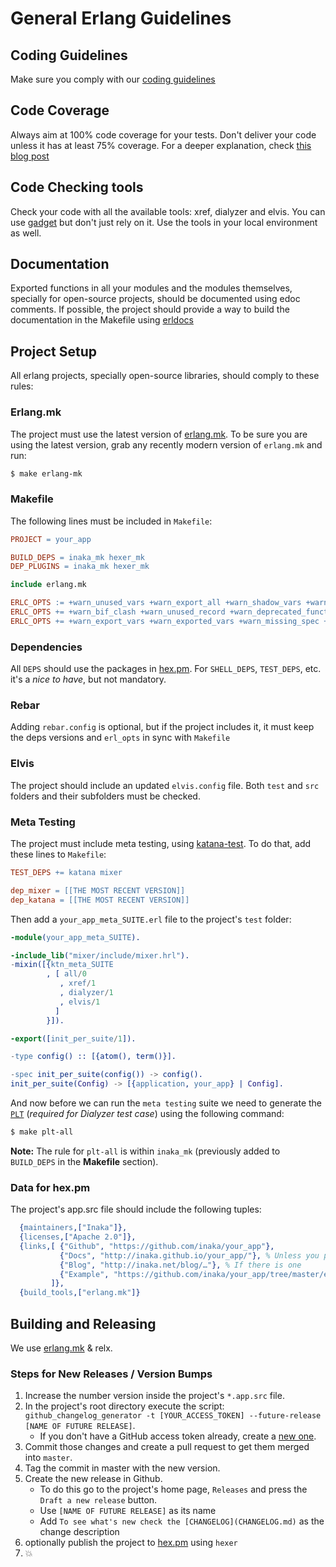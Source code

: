 # General Erlang Guidelines

## Coding Guidelines
 Make sure you comply with our [coding guidelines](http://github.com/inaka/erlang_guidelines)

##	Code Coverage
 Always aim at 100% code coverage for your tests.
 Don't deliver your code unless it has at least 75% coverage.
 For a deeper explanation, check [this blog post](http://inaka.net/blog/2015/02/24/test-exceptions/)

##	Code Checking tools
 Check your code with all the available tools: xref, dialyzer and elvis. You can use [gadget](http://gadget.inakalabs.com) but don't just rely on it. Use the tools in your local environment as well.

##	Documentation
 Exported functions in all your modules and the modules themselves, specially for open-source projects, should be documented using edoc comments. If possible, the project should provide a way to build the documentation in the Makefile using [erldocs](http://github.com/erldocs/erldocs)

## Project Setup
All erlang projects, specially open-source libraries, should comply to these rules:

### Erlang.mk
The project must use the latest version of [erlang.mk](http://github.com/ninenines/erlang.mk).
To be sure you are using the latest version, grab any recently modern version of `erlang.mk` and run:
```bash
$ make erlang-mk
```

### Makefile
The following lines must be included in `Makefile`:
```Makefile
PROJECT = your_app

BUILD_DEPS = inaka_mk hexer_mk
DEP_PLUGINS = inaka_mk hexer_mk

include erlang.mk

ERLC_OPTS := +warn_unused_vars +warn_export_all +warn_shadow_vars +warn_unused_import +warn_unused_function
ERLC_OPTS += +warn_bif_clash +warn_unused_record +warn_deprecated_function +warn_obsolete_guard +strict_validation
ERLC_OPTS += +warn_export_vars +warn_exported_vars +warn_missing_spec +warn_untyped_record +debug_info
```

### Dependencies
All `DEPS` should use the packages in [hex.pm](http://hex.pm). For `SHELL_DEPS`, `TEST_DEPS`, etc. it's a _nice to have_, but not mandatory.

### Rebar
Adding `rebar.config` is optional, but if the project includes it, it must keep the deps versions and `erl_opts` in sync with `Makefile`

### Elvis
The project should include an updated `elvis.config` file. Both `test` and `src` folders and their subfolders must be checked.

### Meta Testing
The project must include meta testing, using [katana-test](http://github.com/inaka/katana-test).
To do that, add these lines to `Makefile`:

```Makefile
TEST_DEPS += katana mixer

dep_mixer = [[THE MOST RECENT VERSION]]
dep_katana = [[THE MOST RECENT VERSION]]
```

Then add a `your_app_meta_SUITE.erl` file to the project's `test` folder:

```erlang
-module(your_app_meta_SUITE).

-include_lib("mixer/include/mixer.hrl").
-mixin([{ktn_meta_SUITE
        , [ all/0
           , xref/1
           , dialyzer/1
           , elvis/1
          ]
        }]).

-export([init_per_suite/1]).

-type config() :: [{atom(), term()}].

-spec init_per_suite(config()) -> config().
init_per_suite(Config) -> [{application, your_app} | Config].
```

And now before we can run the `meta testing` suite we need to generate the [`PLT`](http://erlang.org/doc/apps/dialyzer/dialyzer_chapter.html#id59082) (*required for Dialyzer test case*) using the following command:

``` bash
$ make plt-all
```

**Note:** The rule for `plt-all` is within `inaka_mk` (previously added to `BUILD_DEPS` in the **Makefile** section).

### Data for hex.pm
The project's app.src file should include the following tuples:
```erlang
  {maintainers,["Inaka"]},
  {licenses,["Apache 2.0"]},
  {links,[ {"Github", "https://github.com/inaka/your_app"},
           {"Docs", "http://inaka.github.io/your_app/"}, % Unless you publish the docs directly on hex.pm
           {"Blog", "http://inaka.net/blog/…"}, % If there is one
           {"Example", "https://github.com/inaka/your_app/tree/master/example"} % If there is one
         ]},
  {build_tools,["erlang.mk"]}
```

##  Building and Releasing
  We use [erlang.mk](http://github.com/ninenines/erlang.mk) & relx.

### Steps for New Releases / Version Bumps
   1. Increase the number version inside the project's `*.app.src` file.
   2. In the project's root directory execute the script:
   `github_changelog_generator -t [YOUR_ACCESS_TOKEN] --future-release [NAME OF FUTURE RELEASE]`.
      * If you don't have a GitHub access token already, create a [new one](https://github.com/settings/tokens).
   3. Commit those changes and create a pull request to get them merged into `master`.
   4. Tag the commit in master with the new version.
   5. Create the new release in Github.
      * To do this go to the project's home page, `Releases` and press the `Draft a new release` button.
      * Use `[NAME OF FUTURE RELEASE]` as its name
      * Add `To see what's new check the [CHANGELOG](CHANGELOG.md)` as the change description
   6. optionally publish the project to [hex.pm](http://hex.pm) using `hexer`
   7. :boom:
